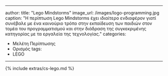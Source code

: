 ---
author:
title: "Lego Mindstorms"
image_url: /images/logo-programming.jpg
caption: "Η περίπτωση Lego Mindstorms έχει ιδιαίτερο ενδιαφέρον γιατί συνέβαλε με ένα καινούριο τρόπο στην εκπαίδευση των παιδιών στον τομέα του προγραμματισμού και στην διάδραση της συγκεκριμένης κατηγορίας με τα εργαλεία της τεχνολογίας."
categories:
  - Μελέτη Περίπτωσης
  - Ορισμός
tags:
  - LEGO
  ---
  {% include extras/cs-lego.md %}
